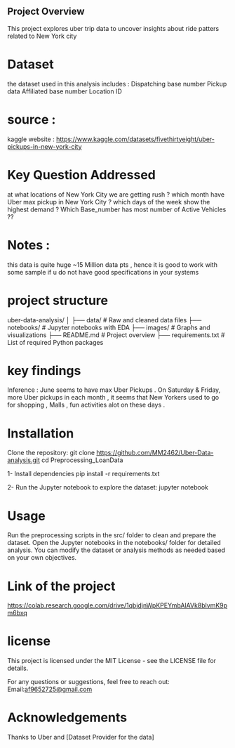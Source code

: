 ## Project Overview 
This project explores uber trip data to uncover insights about ride patters related to New York city


# Dataset
the dataset used in this analysis includes :
Dispatching base number 
Pickup data 
Affiliated base number
Location ID 

# source :
kaggle website : https://www.kaggle.com/datasets/fivethirtyeight/uber-pickups-in-new-york-city

# Key Question Addressed 
at what locations of New York City we are getting rush ?
which month have Uber max pickup in New York City ?
which days of the week show the highest demand ?
Which Base_number has most number of Active Vehicles ??

# Notes :
this data  is quite huge ~15 Million data pts , hence it is good to work with some sample 
if u do not have good specifications in your systems

# project structure 
uber-data-analysis/
│
├── data/              # Raw and cleaned data files
├── notebooks/         # Jupyter notebooks with EDA
├── images/            # Graphs and visualizations
├── README.md          # Project overview
├── requirements.txt   # List of required Python packages

# key findings 
Inference : June seems to have max Uber Pickups .
On Saturday & Friday,  more Uber pickups in each month , it seems that New Yorkers used to go for 
shopping , Malls , fun activities alot on these days .

# Installation 
Clone the repository: git clone https://github.com/MM2462/Uber-Data-analysis.git cd Preprocessing_LoanData

1- Install dependencies pip install -r requirements.txt

2- Run the Jupyter notebook to explore the dataset: jupyter notebook

# Usage 
Run the preprocessing scripts in the src/ folder to clean and prepare the dataset. Open the Jupyter notebooks in the notebooks/ folder for detailed analysis. You can modify the dataset or analysis methods as needed based on your own objectives.

# Link of the project
https://colab.research.google.com/drive/1qbjdjnWpKPEYmbAlAVk8blvmK9pm6bxq
# license 
This project is licensed under the MIT License - see the LICENSE file for details.

For any questions or suggestions, feel free to reach out:
Email:af9652725@gmail.com

# Acknowledgements 
Thanks to Uber and [Dataset Provider for the data]
